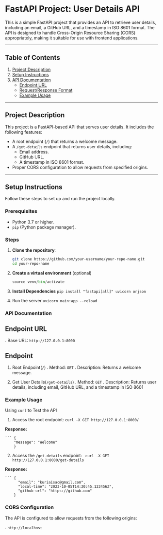 # FastAPI Project: User Details API

This is a simple FastAPI project that provides an API to retrieve user details, including an email, a GitHub URL, and a timestamp in ISO 8601 format. The API is designed to handle Cross-Origin Resource Sharing (CORS) appropriately, making it suitable for use with frontend applications.

---

## Table of Contents
1. [Project Description](#project-description)
2. [Setup Instructions](#setup-instructions)
3. [API Documentation](#api-documentation)
   - [Endpoint URL](#endpoint-url)
   - [Request/Response Format](#requestresponse-format)
   - [Example Usage](#example-usage)

---

## Project Description

This project is a FastAPI-based API that serves user details. It includes the following features:
- A root endpoint (`/`) that returns a welcome message.
- A `/get-details` endpoint that returns user details, including:
  - Email address.
  - GitHub URL.
  - A timestamp in ISO 8601 format.
- Proper CORS configuration to allow requests from specified origins.

---

## Setup Instructions

Follow these steps to set up and run the project locally.

### Prerequisites
- Python 3.7 or higher.
- `pip` (Python package manager).

### Steps

1. **Clone the repository**:
   ```bash
   git clone https://github.com/your-username/your-repo-name.git
   cd your-repo-name

2. **Create a virtual environment** (optional)
    ```python -m venv venv
    source venv/bin/activate

3. **Install Dependencies**
    ```pip install "fastapi[all]" uvicorn orjson```

4. Run the server
    ```uvicorn main:app --reload```


### API Documentation

## Endpoint URL

 . Base URL: ```http://127.0.0.1:8000```

## Endpoint

1. Root Endpoint(```/```)
    . Method: ```GET```
    . Description: Returns a welcome message.

2. Get User Details(```/get-details```)
    . Method: ```GET```
    . Description: Returns user details, including email, GitHub URL, and a timestamp in ISO 8601


### Example Usage

Using ```curl``` to Test the API

 1. Access the root endpoint:
    ```curl -X GET http://127.0.0.1:8000/```

  **Response:**

    ``` {
        "message": "Welcome"
        }

 2. Access the ```/get-details``` endpoint:
    ``` curl -X GET http://127.0.0.1:8000/get-details```

  **Response:**

    ``` {
          "email": "kuriaisac@gmail.com",
          "local-time": "2023-10-05T14:30:45.123456Z",
          "github-url": "https://github.com"
        }

### CORS Configuration

The API is configured to allow requests from the following origins:

. ```http://localhost```

